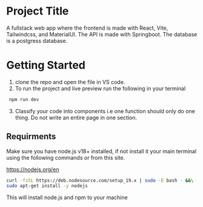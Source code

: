 # Project Title

A fullstack web app where the frontend is made with React, Vite, Tailwindcss, and MaterialUI. The API is made with Springboot. The database is a postgress database.

# Getting Started

1. clone the repo and open the file in VS code.
2. To run the project and live preview run the following in your terminal

 ```bash
  npm run dev
```
3. Classify your code into components i.e one function should only do one thing. Do not write an entire page in one section. 

## Requirments

Make sure you have node.js v18+ installed, if not install it your main terminal using the following commands or from this site.

https://nodejs.org/en

```bash
curl -fsSL https://deb.nodesource.com/setup_19.x | sudo -E bash - &&\
sudo apt-get install -y nodejs
```
This will install node.js and npm to your machine
